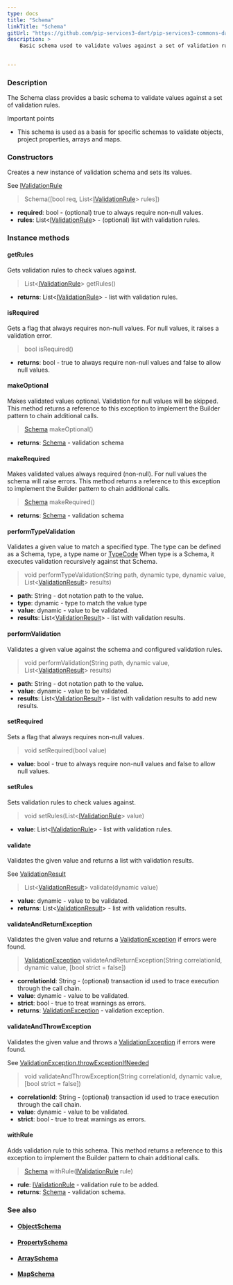 ```yaml
---
type: docs
title: "Schema"
linkTitle: "Schema"
gitUrl: "https://github.com/pip-services3-dart/pip-services3-commons-dart"
description: >
    Basic schema used to validate values against a set of validation rules.

   
---
```


### Description

The Schema class provides a basic schema to validate values against a set of validation rules.

Important points

- This schema is used as a basis for specific schemas to validate objects, project properties, arrays and maps.

### Constructors
Creates a new instance of validation schema and sets its values.

See [IValidationRule](../ivalidation_rule)

> Schema([bool req, List<[IValidationRule](../ivalidation_rule)> rules])

- **required**: bool - (optional) true to always require non-null values.
- **rules**: List<[IValidationRule](../ivalidation_rule)> - (optional) list with validation rules.


### Instance methods

#### getRules
Gets validation rules to check values against.

> List<[IValidationRule](../ivalidation_rule)> getRules()

- **returns**: List<[IValidationRule](../ivalidation_rule)> - list with validation rules.

#### isRequired
Gets a flag that always requires non-null values.
For null values, it raises a validation error.

> bool isRequired()

- **returns**: bool - true to always require non-null values and false to allow null values.

#### makeOptional
Makes validated values optional.
Validation for null values will be skipped.
This method returns a reference to this exception to implement the Builder pattern
to chain additional calls.

> [Schema]() makeOptional()

- **returns**: [Schema]() - validation schema


#### makeRequired
Makes validated values always required (non-null).
For null values the schema will raise errors.
This method returns a reference to this exception to implement the Builder pattern
to chain additional calls.

> [Schema]() makeRequired()

- **returns**: [Schema]() - validation schema

#### performTypeValidation
Validates a given value to match a specified type.
The type can be defined as a Schema, type, a type name or [TypeCode](../convert/type_code)
When type is a Schema, it executes validation recursively against that Schema.

> void performTypeValidation(String path, dynamic type, dynamic value, List<[ValidationResult](../validation_result)> results)

- **path**: String - dot notation path to the value.
- **type**: dynamic - type to match the value type
- **value**: dynamic - value to be validated.
- **results**: List<[ValidationResult](../validation_result)> - list with validation results.

#### performValidation
Validates a given value against the schema and configured validation rules.

> void performValidation(String path, dynamic value, List<[ValidationResult](../validation_result)> results)

- **path**: String - dot notation path to the value.
- **value**: dynamic - value to be validated.
- **results**: List<[ValidationResult](../validation_result)> - list with validation results to add new results.

#### setRequired
Sets a flag that always requires non-null values.

> void setRequired(bool value)

- **value**: bool - true to always require non-null values and false to allow null values.

#### setRules
Sets validation rules to check values against.

> void setRules(List<[IValidationRule](../ivalidation_rule)> value)

- **value**: List<[IValidationRule](../ivalidation_rule)> - list with validation rules.


#### validate
Validates the given value and returns a list with validation results.

See [ValidationResult](../validation_result)

> List<[ValidationResult](../validation_result)> validate(dynamic value)

- **value**: dynamic - value to be validated.
- **returns**: List<[ValidationResult](../validation_result)> - list with validation results.


#### validateAndReturnException
Validates the given value and returns a [ValidationException](../validation_exception) if errors were found.

> [ValidationException](../validation_exception) validateAndReturnException(String correlationId, dynamic value, [bool strict = false])

- **correlationId**: String - (optional) transaction id used to trace execution through the call chain.
- **value**: dynamic -  value to be validated.
- **strict**: bool - true to treat warnings as errors.
- **returns**: [ValidationException](../validation_exception) - validation exception.

#### validateAndThrowException
Validates the given value and throws a [ValidationException](../validation_exception) if errors were found.  

See [ValidationException.throwExceptionIfNeeded](../validation_exception/#throwexceptionifneeded)

> void validateAndThrowException(String correlationId, dynamic value, [bool strict = false])

- **correlationId**: String - (optional) transaction id used to trace execution through the call chain.
- **value**: dynamic - value to be validated.
- **strict**: bool - true to treat warnings as errors.


#### withRule
Adds validation rule to this schema.
This method returns a reference to this exception to implement the Builder pattern
to chain additional calls.

> [Schema]() withRule([IValidationRule](../ivalidation_rule) rule)

- **rule**: [IValidationRule](../ivalidation_rule) - validation rule to be added.
- **returns**: [Schema]() - validation schema.



### See also
- #### [ObjectSchema](../object_schema)
- #### [PropertySchema](../property_schema) 
- #### [ArraySchema](../array_schema)
- #### [MapSchema](../map_schema)
